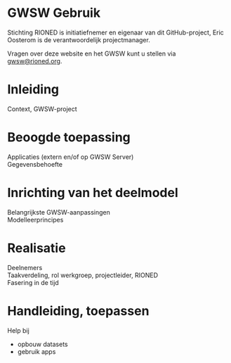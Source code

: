 # GWSW Gebruik

<style>
  .symbolSmall{width:20px;height:20px;margin-right:1em;vertical-align:middle}
  .symbol{width:30px;height:30px;margin-right:1em;vertical-align:middle}
</style>

Stichting RIONED is initiatiefnemer en eigenaar van dit GitHub-project, Eric Oosterom is de verantwoordelijk projectmanager. 

Vragen over deze website en het GWSW kunt u stellen via gwsw@rioned.org. 

# Inleiding

Context, GWSW-project

# Beoogde toepassing

Applicaties (extern en/of op GWSW Server)  
Gegevensbehoefte

# Inrichting van het deelmodel

Belangrijkste GWSW-aanpassingen  
Modelleerprincipes

# Realisatie

Deelnemers  
Taakverdeling, rol werkgroep, projectleider, RIONED  
Fasering in de tijd

# Handleiding, toepassen

Help bij  
* opbouw datasets
* gebruik apps